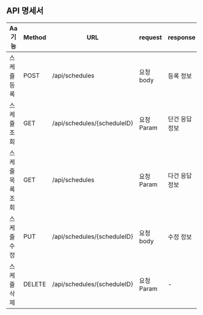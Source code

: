 ## API 명세서
| Aa 기능     | Method | URL                        | request  | response | 상태코드     |
|-----------|--------|----------------------------|----------|----------|----------|
| 스케쥴 등록    | POST   | /api/schedules             | 요청 body  | 등록 정보    | 200:정상등록 |
| 스케쥴 조회    | GET    | /api/schedules/{scheduleID} | 요청 Param | 단건 응답 정보 | 200:정상조회 |
| 스케쥴 목록 조회 | GET    | /api/schedules             | 요청 Param | 다건 응답 정보 | 200:정상조회 |
| 스케쥴 수정    | PUT    | /api/schedules/{scheduleID} | 요청 body | 수정 정보    | 200:정상수정 |
| 스케쥴 삭제    | DELETE | /api/schedules/{scheduleID} | 요청 Param | -        | 200:정상삭제 |
